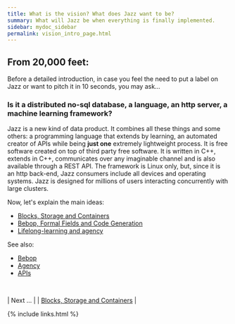 ```yaml
---
title: What is the vision? What does Jazz want to be?
summary: What will Jazz be when everything is finally implemented.
sidebar: mydoc_sidebar
permalink: vision_intro_page.html
---
```


## From 20,000 feet:

Before a detailed introduction, in case you feel the need to put a label on Jazz or want to pitch it in 10 seconds, you may ask...

### Is it a distributed no-sql database, a language, an http server, a machine learning framework?

Jazz is a new kind of data product. It combines all these things and some others: a programming language that extends by learning, an automated creator of APIs while being **just one** extremely lightweight process. It is free software created on top of third party free software. It is written in C++, extends in C++, communicates over any imaginable channel and is also available through a REST API. The framework is Linux only, but, since it is an http back-end, Jazz consumers include all devices and operating systems. Jazz is designed for millions of users interacting concurrently with large clusters.

Now, let's explain the main ideas:

* [Blocks, Storage and Containers](vision_elements_block_kind_etc.html)
* [Bebop, Formal Fields and Code Generation](vision_code_bebop.html)
* [Lifelong-learning and agency](vision_agency_code.html)

See also:

* [Bebop](bop_elements.html)
* [Agency](agency_elements.html)
* [APIs](api_ref_intro.html)

<br/>

| <span class="label label-info">Next ...</span> |
| [Blocks, Storage and Containers](vision_elements_block_kind_etc.html) |

{% include links.html %}
